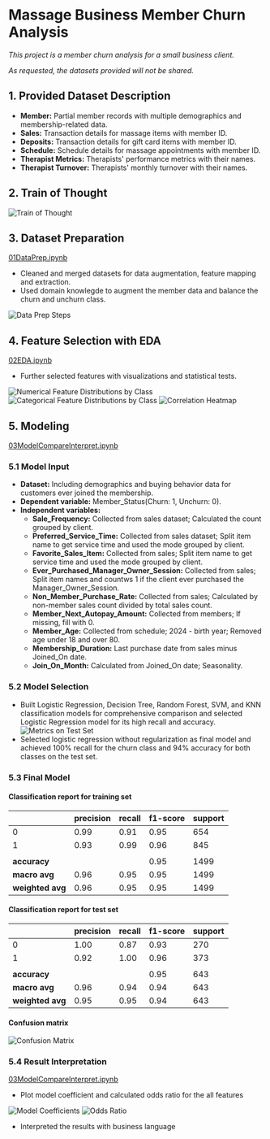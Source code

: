 # Massage Business Member Churn Analysis

*This project is a member churn analysis for a small business client.*

*As requested, the datasets provided will not be shared.*

## 1. Provided Dataset Description
- **Member:** Partial member records with multiple demographics and membership-related data.
- **Sales:** Transaction details for massage items with member ID.
- **Deposits:** Transaction details for gift card items with member ID.
- **Schedule:** Schedule details for massage appointments with member ID.
- **Therapist Metrics:** Therapists' performance metrics with their names.
- **Therapist Turnover:** Therapists' monthly turnover with their names.

## 2. Train of Thought
![Train of Thought](assets/TrainofThought.png)

## 3. Dataset Preparation
[01DataPrep.ipynb](01DataPrep.ipynb)
- Cleaned and merged datasets for data augmentation, feature mapping and extraction.
- Used domain knowlegde to augment the member data and balance the churn and unchurn class.

![Data Prep Steps](assets/DataPrepSteps.png)

## 4. Feature Selection with EDA
[02EDA.ipynb](02EDA.ipynb)
- Further selected features with visualizations and statistical tests.

![Numerical Feature Distributions by Class](assets/NumFeaturebyClass.png)
![Categorical Feature Distributions by Class](assets/CatFeaturebyClass.png)
![Correlation Heatmap](assets/CorrHeatmap.png)

## 5. Modeling
[03ModelCompareInterpret.ipynb](03ModelCompareInterpret.ipynb)

### 5.1 Model Input
- **Dataset:** Including demographics and buying behavior data for customers ever joined the membership.
- **Dependent variable:** Member_Status(Churn: 1, Unchurn: 0). 
- **Independent variables:**
  - **Sale_Frequency:** Collected from sales dataset; Calculated the count grouped by client.
  - **Preferred_Service_Time:** Collected from sales dataset; Split item name to get service time and used the mode grouped by client.
  - **Favorite_Sales_Item:** Collected from sales; Split item name to get service time and used the mode grouped by client.
  - **Ever_Purchased_Manager_Owner_Session:** Collected from sales; Split item names and countws 1 if the client ever purchased the Manager_Owner_Session.
  - **Non_Member_Purchase_Rate:** Collected from sales; Calculated by non-member sales count divided by total sales count.
  - **Member_Next_Autopay_Amount:** Collected from members; If missing, fill with 0.
  - **Member_Age:** Collected from schedule; 2024 - birth year; Removed age under 18 and over 80.
  - **Membership_Duration:** Last purchase date from sales minus Joined_On date.
  - **Join_On_Month:** Calculated from Joined_On date; Seasonality.

### 5.2 Model Selection
- Built Logistic Regression, Decision Tree, Random Forest, SVM, and KNN classification models for comprehensive comparison and selected Logistic Regression model for its high recall and accuracy.
![Metrics on Test Set](assets/MetricCompare.png)
- Selected logistic regression without regularization as final model and achieved 100% recall for the churn class and 94% accuracy for both classes on the test set.

### 5.3 Final Model

#### Classification report for training set

|                  | precision | recall | f1-score | support |
|------------------|-----------|--------|----------|---------|
| 0                | 0.99      | 0.91   | 0.95     | 654     |
| 1                | 0.93      | 0.99   | 0.96     | 845     |
|                  |           |        |          |         |
| **accuracy**     |           |        | 0.95     | 1499    |
| **macro avg**    | 0.96      | 0.95   | 0.95     | 1499    |
| **weighted avg** | 0.96      | 0.95   | 0.95     | 1499    |

#### Classification report for test set

|                  | precision | recall | f1-score | support |
|------------------|-----------|--------|----------|---------|
| 0                | 1.00      | 0.87   | 0.93     | 270     |
| 1                | 0.92      | 1.00   | 0.96     | 373     |
|                  |           |        |          |         |
| **accuracy**     |           |        | 0.95     | 643     |
| **macro avg**    | 0.96      | 0.94   | 0.94     | 643     |
| **weighted avg** | 0.95      | 0.95   | 0.94     | 643     |

#### Confusion matrix
![Confusion Matrix](assets/ConfusionMatrix.png)

### 5.4 Result Interpretation
[03ModelCompareInterpret.ipynb](03ModelCompareInterpret.ipynb)

- Plot model coefficient and calculated odds ratio for the all features

![Model Coefficients](assets/ModelCoeff.png)
![Odds Ratio](assets/OddsRatio.png)

- Interpreted the results with business language 
